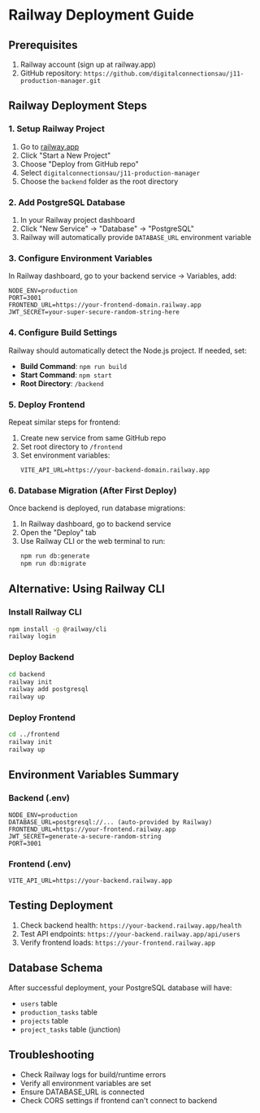 # Railway Deployment Guide

## Prerequisites
1. Railway account (sign up at railway.app)
2. GitHub repository: `https://github.com/digitalconnectionsau/j11-production-manager.git`

## Railway Deployment Steps

### 1. Setup Railway Project
1. Go to [railway.app](https://railway.app)
2. Click "Start a New Project"
3. Choose "Deploy from GitHub repo"
4. Select `digitalconnectionsau/j11-production-manager`
5. Choose the `backend` folder as the root directory

### 2. Add PostgreSQL Database
1. In your Railway project dashboard
2. Click "New Service" → "Database" → "PostgreSQL"
3. Railway will automatically provide `DATABASE_URL` environment variable

### 3. Configure Environment Variables
In Railway dashboard, go to your backend service → Variables, add:

```
NODE_ENV=production
PORT=3001
FRONTEND_URL=https://your-frontend-domain.railway.app
JWT_SECRET=your-super-secure-random-string-here
```

### 4. Configure Build Settings
Railway should automatically detect the Node.js project. If needed, set:
- **Build Command**: `npm run build`
- **Start Command**: `npm start`
- **Root Directory**: `/backend`

### 5. Deploy Frontend
Repeat similar steps for frontend:
1. Create new service from same GitHub repo
2. Set root directory to `/frontend`
3. Set environment variables:
   ```
   VITE_API_URL=https://your-backend-domain.railway.app
   ```

### 6. Database Migration (After First Deploy)
Once backend is deployed, run database migrations:
1. In Railway dashboard, go to backend service
2. Open the "Deploy" tab
3. Use Railway CLI or the web terminal to run:
   ```bash
   npm run db:generate
   npm run db:migrate
   ```

## Alternative: Using Railway CLI

### Install Railway CLI
```bash
npm install -g @railway/cli
railway login
```

### Deploy Backend
```bash
cd backend
railway init
railway add postgresql
railway up
```

### Deploy Frontend
```bash
cd ../frontend
railway init
railway up
```

## Environment Variables Summary

### Backend (.env)
```
NODE_ENV=production
DATABASE_URL=postgresql://... (auto-provided by Railway)
FRONTEND_URL=https://your-frontend.railway.app
JWT_SECRET=generate-a-secure-random-string
PORT=3001
```

### Frontend (.env)
```
VITE_API_URL=https://your-backend.railway.app
```

## Testing Deployment
1. Check backend health: `https://your-backend.railway.app/health`
2. Test API endpoints: `https://your-backend.railway.app/api/users`
3. Verify frontend loads: `https://your-frontend.railway.app`

## Database Schema
After successful deployment, your PostgreSQL database will have:
- `users` table
- `production_tasks` table  
- `projects` table
- `project_tasks` table (junction)

## Troubleshooting
- Check Railway logs for build/runtime errors
- Verify all environment variables are set
- Ensure DATABASE_URL is connected
- Check CORS settings if frontend can't connect to backend
